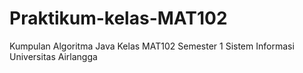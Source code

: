 # Praktikum-kelas-MAT102
Kumpulan Algoritma Java Kelas MAT102 Semester 1 Sistem Informasi Universitas Airlangga
